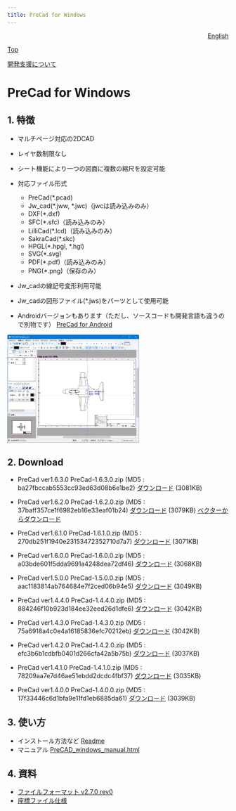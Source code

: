 ```yaml
---
title: PreCad for Windows
---
```

<div style="text-align: right"><a href=index_en.html>English</a></div>

[Top](https://junkbulk.com)

[開発支援について](donate_ja.html)

# PreCad for Windows

## 1. 特徴 
- マルチページ対応の2DCAD
- レイヤ数制限なし
- シート機能により一つの図面に複数の縮尺を設定可能
- 対応ファイル形式 
  - PreCad(*.pcad)
  - Jw_cad(*.jww, *.jwc)（jwcは読み込みのみ）
  - DXF(*.dxf)
  - SFC(*.sfc)（読み込みのみ）
  - LilliCad(*.lcd)（読み込みのみ）
  - SakraCad(*.skc)
  - HPGL(*.hpgl, *.hgl)
  - SVG(*.svg)
  - PDF(*.pdf)（読み込みのみ）
  - PNG(*.png)（保存のみ）

- Jw_cadの線記号変形利用可能
- Jw_cadの図形ファイル(*.jws)をパーツとして使用可能
- Androidバージョンもあります（ただし、ソースコードも開発言語も違うので別物です）
[PreCad for Android](https://play.google.com/store/apps/details?id=com.junkbulk.precad)

<a href="images/image001.png">
<img src="images/image001.png" href="images/image001.png" alt="sample image" width="300px">
</a>

## 2. Download

- PreCad ver1.6.3.0
PreCad-1.6.3.0.zip (MD5 : ba27fbccab5553cc93ed63d08b6e1be2)
[ダウンロード](download/PreCad-1.6.3.0.zip)  (3081KB)

- PreCad ver1.6.2.0
PreCad-1.6.2.0.zip (MD5 : 37baff357ce1f6982eb16e33eaf01b24)
[ダウンロード](download/PreCad-1.6.2.0.zip)  (3079KB)
[ベクターからダウンロード](https://www.vector.co.jp/soft/dl/winnt/business/se526259.html)

- PreCad ver1.6.1.0
PreCad-1.6.1.0.zip (MD5 : 270db251f1940e23153472352710d7a7)
[ダウンロード](download/PreCad-1.6.1.0.zip)  (3071KB)

- PreCad ver1.6.0.0
PreCad-1.6.0.0.zip (MD5 : a03bde601f5dda9691a4248dea72df46)
[ダウンロード](download/PreCad-1.6.0.0.zip)  (3068KB)

- PreCad ver1.5.0.0
PreCad-1.5.0.0.zip (MD5 : aac1183814ab764684e7f2ced06b94e5)
[ダウンロード](download/PreCad-1.5.0.0.zip)  (3049KB)

- PreCad ver1.4.4.0
PreCad-1.4.4.0.zip (MD5 : 884246f10b923d184ee32eed26d1dfe6)
[ダウンロード](download/PreCad-1.4.4.0.zip)  (3042KB)

- PreCad ver1.4.3.0
PreCad-1.4.3.0.zip (MD5 : 75a6918a4c0e4a16185836efc70212eb)
[ダウンロード](download/PreCad-1.4.3.0.zip)  (3042KB)

- PreCad ver1.4.2.0
PreCad-1.4.2.0.zip (MD5 : efc3b6b1cdbfb0401d266cfa42a5b75b)
[ダウンロード](download/PreCad-1.4.2.0.zip)  (3037KB)

- PreCad ver1.4.1.0
PreCad-1.4.1.0.zip (MD5 : 78209aa7e7d46ae51ebdd2dcdc4fbf37)
[ダウンロード](download/PreCad-1.4.1.0.zip)  (3035KB)

- PreCad ver1.4.0.0
PreCad-1.4.0.0.zip (MD5 : 17f33446c6d1bfa9e11fd1eb6885da61)
[ダウンロード](download/PreCad-1.4.0.0.zip)  (3039KB)



## 3. 使い方
- インストール方法など
[Readme](readme_ja.html)
- マニュアル
[PreCAD_windows_manual.html](manual/ja/PreCAD_windows_manual.html)

## 4. 資料

- [ファイルフォーマット v2.7.0 rev0](download/PreCadFormat_v2_7_0_rev0.html)
- [座標ファイル仕様](download/PrecoFormat.html)
